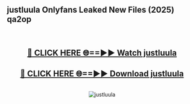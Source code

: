 <h2>justluula Onlyfans Leaked New Files (2025) qa2op</h2>
<br>
<div align="center">
<h2><a href="https://mediafiles.top/justluula&ref=git" rel="nofollow">🔴 CLICK HERE 🌐==►► Watch justluula</a></h2>
<h2><a href="https://mediafiles.top/justluula&ref=git" rel="nofollow">🔴 CLICK HERE 🌐==►► Download justluula</a></h2>
<br>
<a href="https://mediafiles.top/justluula&ref=git" rel="nofollow" data-target="animated-image.originalLink"><img src="https://i.ibb.co.com/xMMVF88/686577567.gif" alt="justluula" style="max-width: 100%; display: inline-block;" data-target="animated-image.originalImage"></a>
</div>
<br>
<br>
